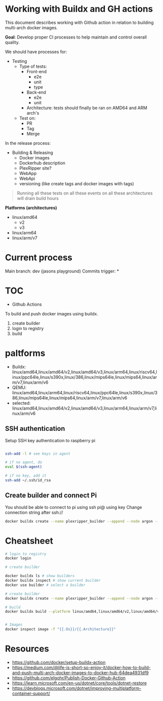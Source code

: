 Working with Buildx and GH actions
=================================

This document describes working with Github action in relation to building multi-arch docker images.

__Goal__: Develop proper CI processes to help maintain and control overall quality.

We should have processes for:

* Testing
  * Type of tests:
      * Front-end
          * e2e
          * unit
          * type
      * Back-end
        * e2e
        * unit
      * Architecture: tests should finally be ran on AMD64 and ARM arch's
  * Test on:
    * PR
    * Tag
    * Merge

In the release process:

* Building & Releasing
  * Docker images
  * Dockerhub description
  * PlexRipper site?
  * WebApp
  * WebApi
  * versioning (like create tags and docker images with tags)


> Running all these tests on all these events on all these architectures will drain build hours

__Platforms (architectures)__

* linux/amd64
  * v2
  * v3
* linux/arm64
* linux/arm/v7


# Current process

Main branch: dev (jasons playground)
Commits trigger:
    *





# TOC

* Github Actions

To build and push docker images using buildx.

1. create builder
2. login to registry
3. build

# paltforms

* Buildx: linux/amd64,linux/amd64/v2,linux/amd64/v3,linux/arm64,linux/riscv64,linux/ppc64le,linux/s390x,linux/386,linux/mips64le,linux/mips64,linux/arm/v7,linux/arm/v6
* QEMU:  linux/amd64,linux/arm64,linux/riscv64,linux/ppc64le,linux/s390x,linux/386,linux/mips64le,linux/mips64,linux/arm/v7,linux/arm/v6
* selected: linux/amd64,linux/amd64/v2,linux/amd64/v3,linux/arm64,linux/arm/v7,linux/arm/v6

## SSH authentication

Setup SSH key authentication to raspberry pi

```bash

ssh-add -l # see keys in agent

# if no agent, do
eval $(ssh-agent)

# if no key, add it
ssh-add ~/.ssh/id_rsa

```

## Create builder and connect Pi

You should be able to connect to pi using ssh pi@<ip> using key
Change connection string after ssh://

```bash
docker buildx create --name plexripper_builder --append --node argon --platform linux/arm64,linux/arm/v7,linux/arm/v6 ssh://pi@192.168.178.104 --driver-opt env.BUILDKIT_STEP_LOG_MAX_SIZE=10000000 --driver-opt env.BUILDKIT_STEP_LOG_MAX_SPEED=10000000
```



# Cheatsheet

```bash
# login to registry
docker login

# create builder

docker buildx ls # show builders
docker buildx inspect # show current builder
docker use builder # select a builder

# create builder
docker buildx create --name plexripper_builder --append --node argon --platform linux/arm64,linux/arm/v7,linux/arm/v6 ssh://frosit@192.168.178.104 --driver-opt env.BUILDKIT_STEP_LOG_MAX_SIZE=10000000 --driver-opt env.BUILDKIT_STEP_LOG_MAX_SPEED=10000000

# build
docker buildx build --platform linux/amd64,linux/amd64/v2,linux/amd64/v3,linux/arm64,linux/arm/v7 -t frosit/plexripper:dev . --push


# Images
docker inspect image -f "{{.Os}}/{{.Architecture}}"
```


# Resources

*   https://github.com/docker/setup-buildx-action
* https://medium.com/@life-is-short-so-enjoy-it/docker-how-to-build-and-push-multi-arch-docker-images-to-docker-hub-64dea4931df9
* https://github.com/elgohr/Publish-Docker-Github-Action
* https://learn.microsoft.com/en-us/dotnet/core/tools/dotnet-restore
* https://devblogs.microsoft.com/dotnet/improving-multiplatform-container-support/